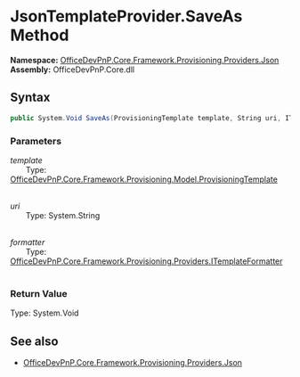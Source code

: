 # JsonTemplateProvider.SaveAs Method  
**Namespace:** [OfficeDevPnP.Core.Framework.Provisioning.Providers.Json](OfficeDevPnP.Core.Framework.Provisioning.Providers.Json.md)  
**Assembly:** OfficeDevPnP.Core.dll  
## Syntax
```C#
public System.Void SaveAs(ProvisioningTemplate template, String uri, ITemplateFormatter formatter)
```
### Parameters
*template*  
&emsp;&emsp;Type: [OfficeDevPnP.Core.Framework.Provisioning.Model.ProvisioningTemplate](OfficeDevPnP.Core.Framework.Provisioning.Model.ProvisioningTemplate.md)  
&emsp;&emsp;  
  
*uri*  
&emsp;&emsp;Type: System.String  
&emsp;&emsp;  
  
*formatter*  
&emsp;&emsp;Type: [OfficeDevPnP.Core.Framework.Provisioning.Providers.ITemplateFormatter](OfficeDevPnP.Core.Framework.Provisioning.Providers.ITemplateFormatter.md)  
&emsp;&emsp;  
  
### Return Value
Type: System.Void  

## See also
- [OfficeDevPnP.Core.Framework.Provisioning.Providers.Json](OfficeDevPnP.Core.Framework.Provisioning.Providers.Json.md)
